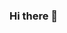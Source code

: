 ### Hi there 👋

<!--
**joshmchristensen3/joshmchristensen3** is a ✨ _special_ ✨ repository because its `README.md` (this file) appears on your GitHub profile.

Here are some ideas to get you started:

- 🔭 I’m currently working on Mission 1 for AerE 361
- 🌱 I’m currently learning how to use GitHub
- 👯 I’m looking to collaborate on my final project for AerE 361
- 🤔 I’m looking for help with how to use the basics of GitHub
- 💬 Ask me about my favorite sports teams
- 📫 How to reach me: joshmc@iastate.edu
- ⚡ Fun fact: I am in Triangle Fraternity
-->
